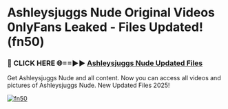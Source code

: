 # Ashleysjuggs Nude Original Videos 0nlyFans Leaked - Files Updated! (fn50)

<h3>🔴 CLICK HERE 🌐==►► <a href="https://tinyurl.com/yrmya6cz" rel="nofollow">Ashleysjuggs Nude Updated Files</a></h3>

Get Ashleysjuggs Nude and all content. Now you can access all videos and pictures of Ashleysjuggs Nude. New Updated Files 2025!

[![fn50](https://i.imgur.com/FMdXYCs.gif)](https://tinyurl.com/yrmya6cz)
